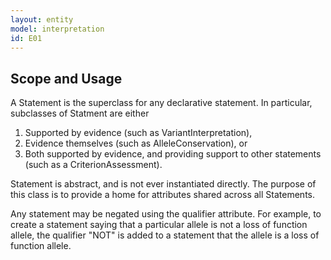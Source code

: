 ```yaml
---
layout: entity
model: interpretation
id: E01
---
```


Scope and Usage
---------------

A Statement is the superclass for any declarative statement.  In particular, subclasses of Statment are either 

 1. Supported by evidence (such as VariantInterpretation),
 2. Evidence themselves (such as AlleleConservation), or
 3. Both supported by evidence, and providing support to other statements (such as a CriterionAssessment).

Statement is abstract, and is not ever instantiated directly.  The purpose of this class is to provide a home for attributes shared across all Statements.

Any statement may be negated using the qualifier attribute.  For example, to create a statement saying that a particular allele is not a loss of function allele, the qualifier "NOT" is added to a statement that the allele is a loss of function allele.
